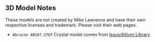 ## 3D Model Notes
These models are not created by Mike Lawrence and have their own respective licenses and trademark. Please visit their web pages.
* `Abracon ABS07.STEP` Crystal model comes from [Issus/Altium Library](https://github.com/issus/altium-library)
